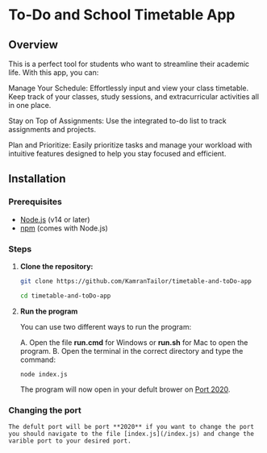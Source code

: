# To-Do and School Timetable App

## Overview 

This is a perfect tool for students who want to streamline their academic life. With this app, you can:

Manage Your Schedule: Effortlessly input and view your class timetable. Keep track of your classes, study sessions, and extracurricular activities all in one place.

Stay on Top of Assignments: Use the integrated to-do list to track assignments and projects.

Plan and Prioritize: Easily prioritize tasks and manage your workload with intuitive features designed to help you stay focused and efficient.

## Installation

### Prerequisites

- [Node.js](https://nodejs.org/) (v14 or later)
- [npm](https://www.npmjs.com/) (comes with Node.js)

### Steps

1. **Clone the repository:**

   ```bash
   git clone https://github.com/KamranTailor/timetable-and-toDo-app

   cd timetable-and-toDo-app

   ```
2. **Run the program**

    You can use two different ways to run the program:
    
    A. Open the file **run.cmd** for Windows or **run.sh** for Mac to open the program. 
    B. Open the terminal in the correct directory and type the command:
    ```
    node index.js
    ```

    The program will now open in your defult brower on [Port 2020](https://localhost:2020).

### Changing the port 

    The defult port will be port **2020** if you want to change the port you should navigate to the file [index.js](/index.js) and change the varible port to your desired port.
